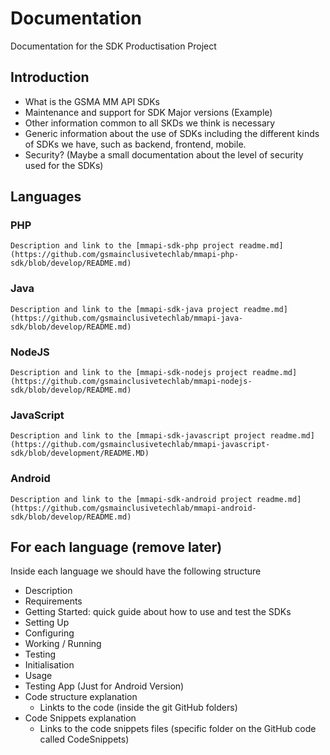 # Documentation

Documentation for the SDK Productisation Project

## Introduction

- What is the GSMA MM API SDKs
- Maintenance and support for SDK Major versions (Example)
- Other information common to all SKDs we think is necessary
- Generic information about the use of SDKs including the different kinds of SDKs we have, such as backend, frontend, mobile.
- Security? (Maybe a small documentation about the level of security used for the SDKs)

## Languages

### PHP
    Description and link to the [mmapi-sdk-php project readme.md](https://github.com/gsmainclusivetechlab/mmapi-php-sdk/blob/develop/README.md)
### Java
    Description and link to the [mmapi-sdk-java project readme.md](https://github.com/gsmainclusivetechlab/mmapi-java-sdk/blob/develop/README.md)
### NodeJS
    Description and link to the [mmapi-sdk-nodejs project readme.md](https://github.com/gsmainclusivetechlab/mmapi-nodejs-sdk/blob/develop/README.md)
### JavaScript
    Description and link to the [mmapi-sdk-javascript project readme.md](https://github.com/gsmainclusivetechlab/mmapi-javascript-sdk/blob/development/README.MD)
### Android 
    Description and link to the [mmapi-sdk-android project readme.md](https://github.com/gsmainclusivetechlab/mmapi-android-sdk/blob/develop/README.md)


## For each language (remove later)

Inside each language we should have the following structure
- Description
- Requirements
- Getting Started: quick guide about how to use and test the SDKs
- Setting Up
- Configuring
- Working / Running
- Testing
- Initialisation
- Usage
- Testing App (Just for Android Version)
- Code structure explanation
  - Linkts to the code (inside the git GitHub folders)
- Code Snippets explanation
  - Links to the code snippets files (specific folder on the GitHub code called CodeSnippets)

